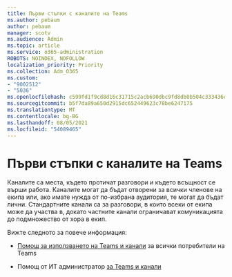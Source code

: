```yaml
---
title: Първи стъпки с каналите на Teams
ms.author: pebaum
author: pebaum
manager: scotv
ms.audience: Admin
ms.topic: article
ms.service: o365-administration
ROBOTS: NOINDEX, NOFOLLOW
localization_priority: Priority
ms.collection: Adm_O365
ms.custom:
- "9002512"
- "5036"
ms.openlocfilehash: c599fd1f9cd8d16c31715c2acb690dbc9fd8db0b504c333436e43634c747f2d8
ms.sourcegitcommit: b5f7da89a650d2915dc652449623c78be6247175
ms.translationtype: MT
ms.contentlocale: bg-BG
ms.lasthandoff: 08/05/2021
ms.locfileid: "54089465"
---
```

# <a name="get-started-with-teams-channels"></a>Първи стъпки с каналите на Teams

Каналите са места, където протичат разговори и където всъщност се върши работа. Каналите могат да бъдат отворени за всички членове на екипа или, ако имате нужда от по-избрана аудитория, те могат да бъдат лични. Стандартните канали са за разговори, в които всеки от екипа може да участва в, докато частните канали ограничават комуникацията до подмножество от хора в екип.

Вижте следното за повече информация:

- [Помощ за използването на Teams и канали](https://support.office.com/article/teams-and-channels-df38ae23-8f85-46d3-b071-cb11b9de5499) за всички потребители на Teams

- Помощ от ИТ администратор [за Teams и канали](https://docs.microsoft.com/microsoftteams/teams-channels-overview) 
